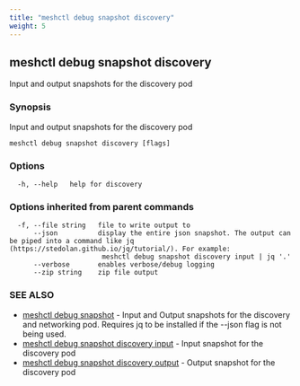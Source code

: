```yaml
---
title: "meshctl debug snapshot discovery"
weight: 5
---
```

## meshctl debug snapshot discovery

Input and output snapshots for the discovery pod

### Synopsis

Input and output snapshots for the discovery pod

```
meshctl debug snapshot discovery [flags]
```

### Options

```
  -h, --help   help for discovery
```

### Options inherited from parent commands

```
  -f, --file string   file to write output to
      --json          display the entire json snapshot. The output can be piped into a command like jq (https://stedolan.github.io/jq/tutorial/). For example:
                       meshctl debug snapshot discovery input | jq '.'
      --verbose       enables verbose/debug logging
      --zip string    zip file output
```

### SEE ALSO

* [meshctl debug snapshot](../meshctl_debug_snapshot)	 - Input and Output snapshots for the discovery and networking pod. Requires jq to be installed if the --json flag is not being used.
* [meshctl debug snapshot discovery input](../meshctl_debug_snapshot_discovery_input)	 - Input snapshot for the discovery pod
* [meshctl debug snapshot discovery output](../meshctl_debug_snapshot_discovery_output)	 - Output snapshot for the discovery pod

